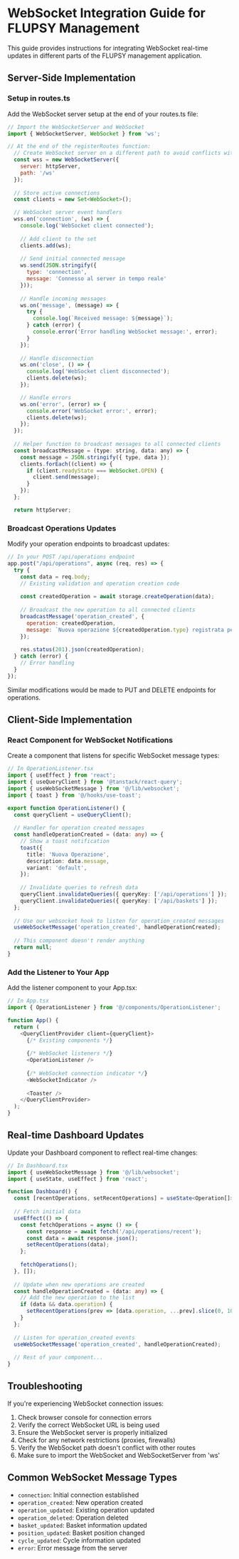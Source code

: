 # WebSocket Integration Guide for FLUPSY Management

This guide provides instructions for integrating WebSocket real-time updates in different parts of the FLUPSY management application.

## Server-Side Implementation

### Setup in routes.ts

Add the WebSocket server setup at the end of your routes.ts file:

```javascript
// Import the WebSocketServer and WebSocket
import { WebSocketServer, WebSocket } from 'ws';

// At the end of the registerRoutes function:
  // Create WebSocket server on a different path to avoid conflicts with Vite HMR
  const wss = new WebSocketServer({ 
    server: httpServer, 
    path: '/ws'
  });
  
  // Store active connections
  const clients = new Set<WebSocket>();

  // WebSocket server event handlers
  wss.on('connection', (ws) => {
    console.log('WebSocket client connected');
    
    // Add client to the set
    clients.add(ws);
    
    // Send initial connected message
    ws.send(JSON.stringify({ 
      type: 'connection', 
      message: 'Connesso al server in tempo reale'
    }));
    
    // Handle incoming messages
    ws.on('message', (message) => {
      try {
        console.log(`Received message: ${message}`);
      } catch (error) {
        console.error('Error handling WebSocket message:', error);
      }
    });
    
    // Handle disconnection
    ws.on('close', () => {
      console.log('WebSocket client disconnected');
      clients.delete(ws);
    });

    // Handle errors
    ws.on('error', (error) => {
      console.error('WebSocket error:', error);
      clients.delete(ws);
    });
  });
  
  // Helper function to broadcast messages to all connected clients
  const broadcastMessage = (type: string, data: any) => {
    const message = JSON.stringify({ type, data });
    clients.forEach((client) => {
      if (client.readyState === WebSocket.OPEN) {
        client.send(message);
      }
    });
  };

  return httpServer;
```

### Broadcast Operations Updates

Modify your operation endpoints to broadcast updates:

```javascript
// In your POST /api/operations endpoint
app.post("/api/operations", async (req, res) => {
  try {
    const data = req.body;
    // Existing validation and operation creation code
    
    const createdOperation = await storage.createOperation(data);
    
    // Broadcast the new operation to all connected clients
    broadcastMessage('operation_created', {
      operation: createdOperation,
      message: `Nuova operazione ${createdOperation.type} registrata per la cesta #${createdOperation.basketId}`
    });
    
    res.status(201).json(createdOperation);
  } catch (error) {
    // Error handling
  }
});
```

Similar modifications would be made to PUT and DELETE endpoints for operations.

## Client-Side Implementation

### React Component for WebSocket Notifications

Create a component that listens for specific WebSocket message types:

```typescript
// In OperationListener.tsx
import { useEffect } from 'react';
import { useQueryClient } from '@tanstack/react-query';
import { useWebSocketMessage } from '@/lib/websocket';
import { toast } from '@/hooks/use-toast';

export function OperationListener() {
  const queryClient = useQueryClient();
  
  // Handler for operation created messages
  const handleOperationCreated = (data: any) => {
    // Show a toast notification
    toast({
      title: 'Nuova Operazione',
      description: data.message,
      variant: 'default',
    });
    
    // Invalidate queries to refresh data
    queryClient.invalidateQueries({ queryKey: ['/api/operations'] });
    queryClient.invalidateQueries({ queryKey: ['/api/baskets'] });
  };
  
  // Use our websocket hook to listen for operation_created messages
  useWebSocketMessage('operation_created', handleOperationCreated);
  
  // This component doesn't render anything
  return null;
}
```

### Add the Listener to Your App

Add the listener component to your App.tsx:

```typescript
// In App.tsx
import { OperationListener } from '@/components/OperationListener';

function App() {
  return (
    <QueryClientProvider client={queryClient}>
      {/* Existing components */}
      
      {/* WebSocket listeners */}
      <OperationListener />
      
      {/* WebSocket connection indicator */}
      <WebSocketIndicator />
      
      <Toaster />
    </QueryClientProvider>
  );
}
```

## Real-time Dashboard Updates

Update your Dashboard component to reflect real-time changes:

```typescript
// In Dashboard.tsx
import { useWebSocketMessage } from '@/lib/websocket';
import { useState, useEffect } from 'react';

function Dashboard() {
  const [recentOperations, setRecentOperations] = useState<Operation[]>([]);
  
  // Fetch initial data
  useEffect(() => {
    const fetchOperations = async () => {
      const response = await fetch('/api/operations/recent');
      const data = await response.json();
      setRecentOperations(data);
    };
    
    fetchOperations();
  }, []);
  
  // Update when new operations are created
  const handleOperationCreated = (data: any) => {
    // Add the new operation to the list
    if (data && data.operation) {
      setRecentOperations(prev => [data.operation, ...prev].slice(0, 10));
    }
  };
  
  // Listen for operation_created events
  useWebSocketMessage('operation_created', handleOperationCreated);
  
  // Rest of your component...
}
```

## Troubleshooting

If you're experiencing WebSocket connection issues:

1. Check browser console for connection errors
2. Verify the correct WebSocket URL is being used
3. Ensure the WebSocket server is properly initialized
4. Check for any network restrictions (proxies, firewalls)
5. Verify the WebSocket path doesn't conflict with other routes
6. Make sure to import the WebSocket and WebSocketServer from 'ws'

## Common WebSocket Message Types

- `connection`: Initial connection established
- `operation_created`: New operation created
- `operation_updated`: Existing operation updated
- `operation_deleted`: Operation deleted
- `basket_updated`: Basket information updated
- `position_updated`: Basket position changed
- `cycle_updated`: Cycle information updated
- `error`: Error message from the server